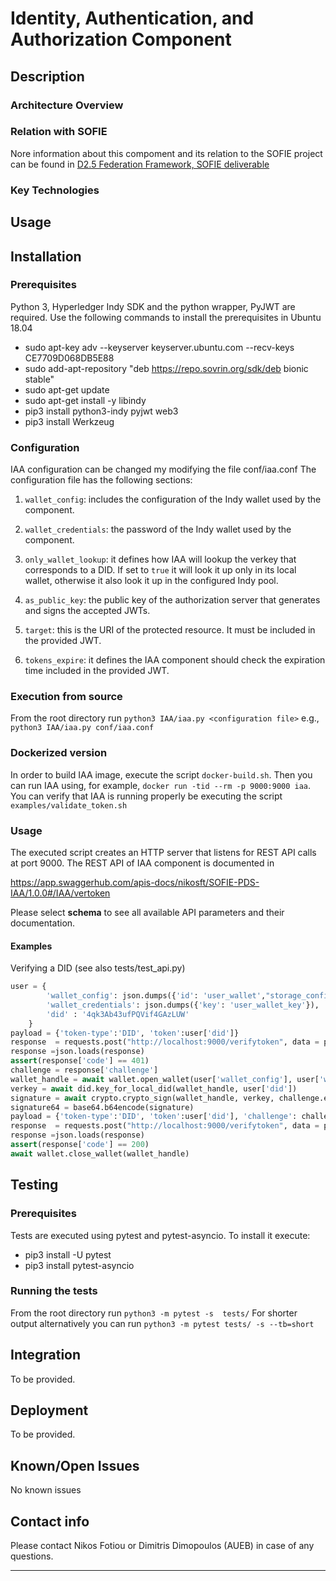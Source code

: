 # Identity, Authentication, and Authorization Component
## Description


### Architecture Overview



### Relation with SOFIE

Nore information about this compoment and its relation to the SOFIE project can be found in [D2.5 Federation Framework, SOFIE deliverable](https://media.voog.com/0000/0042/0957/files/SOFIE_D2.5-Federation_Framework%2C_2nd_version.pdf)


### Key Technologies



## Usage


## Installation

### Prerequisites
Python 3, Hyperledger Indy SDK and the python wrapper, PyJWT are required. Use the following commands to install the prerequisites in Ubuntu 18.04 

* sudo apt-key adv --keyserver keyserver.ubuntu.com --recv-keys CE7709D068DB5E88
* sudo add-apt-repository "deb https://repo.sovrin.org/sdk/deb bionic stable"
* sudo apt-get update
* sudo apt-get install -y libindy
* pip3 install python3-indy pyjwt web3 
* pip3 install Werkzeug


### Configuration
IAA configuration can be changed my modifying the file conf/iaa.conf The configuration file has the following sections:

1) `wallet_config`: includes the configuration of the Indy wallet used by the component.

2) `wallet_credentials`: the password of the Indy wallet used by the component.

3) `only_wallet_lookup`: it defines how IAA will lookup the verkey that corresponds to a DID. If set to `true` it will look it up only in its local wallet, otherwise it also look it up in the configured Indy pool.

4) `as_public_key`: the public key of the authorization server that generates and signs the accepted JWTs.

5) `target`: this is the URI of the protected resource. It must be included in the provided JWT.

6) `tokens_expire`: it defines the IAA component should check the expiration time included in the provided JWT.

### Execution from source
From the root directory run `python3 IAA/iaa.py <configuration file>` e.g., `python3 IAA/iaa.py conf/iaa.conf`

### Dockerized version
In order to build IAA image, execute the script `docker-build.sh`. Then you can run IAA using, for example,  `docker run -tid --rm -p 9000:9000 iaa`. You can verify that IAA is running properly be executing the script `examples/validate_token.sh`

### Usage
The executed script creates an HTTP server that listens for REST API calls at port 9000. The REST API of IAA component is documented in 

https://app.swaggerhub.com/apis-docs/nikosft/SOFIE-PDS-IAA/1.0.0#/IAA/vertoken 

Please select **schema** to see all available API parameters and their documentation.

#### Examples
Verifying a DID (see also tests/test_api.py)
```python
user = {
        'wallet_config': json.dumps({'id': 'user_wallet',"storage_config":{"path":"tests/indy_wallets"}}),
        'wallet_credentials': json.dumps({'key': 'user_wallet_key'}),
        'did' : '4qk3Ab43ufPQVif4GAzLUW'
    }
payload = {'token-type':'DID', 'token':user['did']}
response  = requests.post("http://localhost:9000/verifytoken", data = payload).text
response =json.loads(response)
assert(response['code'] == 401)
challenge = response['challenge']
wallet_handle = await wallet.open_wallet(user['wallet_config'], user['wallet_credentials'])
verkey = await did.key_for_local_did(wallet_handle, user['did'])
signature = await crypto.crypto_sign(wallet_handle, verkey, challenge.encode())
signature64 = base64.b64encode(signature)
payload = {'token-type':'DID', 'token':user['did'], 'challenge': challenge, 'proof':signature64}
response  = requests.post("http://localhost:9000/verifytoken", data = payload).text
response =json.loads(response)
assert(response['code'] == 200)
await wallet.close_wallet(wallet_handle)
```

## Testing

### Prerequisites
Tests are executed using pytest and pytest-asyncio. To install it execute: 

* pip3 install -U pytest 
* pip3 install pytest-asyncio

### Running the tests
From the root directory run `python3 -m pytest -s  tests/` For shorter output alternatively you can run `python3 -m pytest tests/ -s --tb=short`


## Integration

To be provided.

## Deployment

To be provided.

## Known/Open Issues

No known issues

## Contact info

Please contact Nikos Fotiou or Dimitris Dimopoulos (AUEB) in case of any questions.

***
